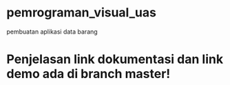 # pemrograman_visual_uas
pembuatan aplikasi data barang
# Penjelasan link dokumentasi dan link demo ada di branch master! 

